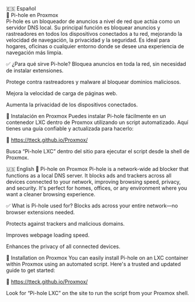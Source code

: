 🇪🇸 Español  
📡 Pi-hole en Proxmox  
Pi-hole es un bloqueador de anuncios a nivel de red que actúa como un servidor DNS local. Su principal función es bloquear anuncios y rastreadores en todos los dispositivos conectados a tu red, mejorando la velocidad de navegación, la privacidad y la seguridad. Es ideal para hogares, oficinas o cualquier entorno donde se desee una experiencia de navegación más limpia.

✅ ¿Para qué sirve Pi-hole?
Bloquea anuncios en toda la red, sin necesidad de instalar extensiones.

Protege contra rastreadores y malware al bloquear dominios maliciosos.

Mejora la velocidad de carga de páginas web.

Aumenta la privacidad de los dispositivos conectados.

🚀 Instalación en Proxmox
Puedes instalar Pi-hole fácilmente en un contenedor LXC dentro de Proxmox utilizando un script automatizado. Aquí tienes una guía confiable y actualizada para hacerlo:

🔗 https://tteck.github.io/Proxmox/

Busca “Pi-hole LXC” dentro del sitio para ejecutar el script desde la shell de Proxmox.

🇺🇸 English
📡 Pi-hole on Proxmox
Pi-hole is a network-wide ad blocker that functions as a local DNS server. It blocks ads and trackers across all devices connected to your network, improving browsing speed, privacy, and security. It's perfect for homes, offices, or any environment where you want a cleaner browsing experience.

✅ What is Pi-hole used for?
Blocks ads across your entire network—no browser extensions needed.

Protects against trackers and malicious domains.

Improves webpage loading speed.

Enhances the privacy of all connected devices.

🚀 Installation on Proxmox
You can easily install Pi-hole on an LXC container within Proxmox using an automated script. Here's a trusted and updated guide to get started:

🔗 https://tteck.github.io/Proxmox/

Look for “Pi-hole LXC” on the site to run the script from your Proxmox shell.
